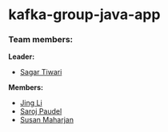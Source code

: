 # kafka-group-java-app

### Team members:
**Leader:**
   * [Sagar Tiwari](https://github.com/005sagar)
   
 **Members:**
   * [Jing Li](https://github.com/JingLi521864)
   * [Saroj Paudel](https://github.com/spsaroj)
   * [Susan Maharjan](https://github.com/susanmaharjan)
